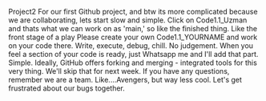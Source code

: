 Project2
For our first Github project, and btw its more complicated because we are collaborating, lets start slow and simple. 
Click on Code1.1_Uzman and thats what we can work on as 'main,' so like the finished thing. Like the front stage of a play
Please create your own Code1.1_YOURNAME and work on your code there. Write, execute, debug, chill. No judgement.
When you feel a section of your code is ready, just Whatsapp me and I'll add that part. Simple.
Ideally, GitHub offers forking and merging - integrated tools for this very thing. We'll skip that for next week.
If you have any questions, remember we are a team. Like....Avengers, but way less cool. Let's get frustrated about our bugs together.
